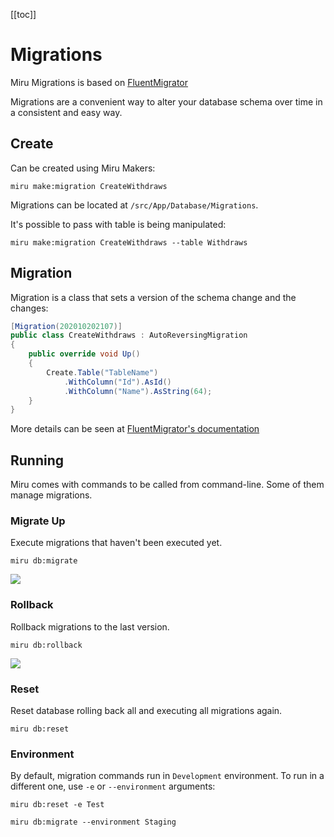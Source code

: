 <!-- 
Introduction
  fluentmigrator
  migration, runner
  TODO: addmigrations
Create
Migration
    create table
    changing columns
Running
    up
    rollback
    reset
-->

[[toc]]

# Migrations

Miru Migrations is based on [FluentMigrator](https://fluentmigrator.github.io/)

Migrations are a convenient way to alter your database schema over time in a consistent and easy way.

## Create

Can be created using Miru Makers:

```shell
miru make:migration CreateWithdraws
```

Migrations can be located at ```/src/App/Database/Migrations```.

It's possible to pass with table is being manipulated:

```shell
miru make:migration CreateWithdraws --table Withdraws
```

## Migration

Migration is a class that sets a version of the schema change and the changes:

```csharp
[Migration(202010202107)]
public class CreateWithdraws : AutoReversingMigration
{
    public override void Up()
    {
        Create.Table("TableName")
            .WithColumn("Id").AsId()
            .WithColumn("Name").AsString(64);
    }
}
```

More details can be seen at [FluentMigrator's documentation](https://fluentmigrator.github.io/articles/migration-example.html)

## Running

Miru comes with commands to be called from command-line. Some of them manage migrations.

### Migrate Up

Execute migrations that haven't been executed yet.

```shell
miru db:migrate
```

![](/Migrations-Up.png)

### Rollback

Rollback migrations to the last version.

```shell
miru db:rollback
```

![](/Migrations-Rollback.png)

### Reset

Reset database rolling back all and executing all migrations again.

```shell
miru db:reset
```

### Environment

By default, migration commands run in ```Development``` environment. To run in a different one, use ```-e``` or ```--environment``` arguments:

```shell
miru db:reset -e Test

miru db:migrate --environment Staging
```